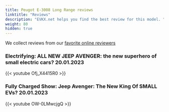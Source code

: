 ```yaml
---
title: Peugot E-3008 Long Range reviews
linktitle: "Reviews"
description: "EVKX.net helps you find the best review for this model. "
weight: 80
hidden: true
---
```

<object class="img-fluid" type="image/svg+xml" data="../modelnavigation.svg"></object>
We collect reviews from our [favorite online reviewers](/guides/evreviewers/)

### Electrifying: ALL NEW JEEP AVENGER: the new superhero of small electric cars? 20.01.2023

{{< youtube Ofj_X4415R0 >}}

### Fully Charged Show: Jeep Avenger: The New King Of SMALL EVs? 20.01.2023

{{< youtube OW-0LMwcjgQ >}}


